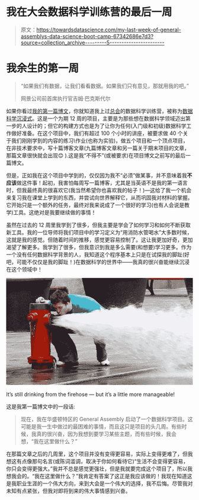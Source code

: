 # 我在大会数据科学训练营的最后一周

> 原文：<https://towardsdatascience.com/my-last-week-of-general-assemblys-data-science-boot-camp-67342686e7d3?source=collection_archive---------5----------------------->

# 我余生的第一周

> “如果我们有数据，让我们看看数据。如果我们只有意见，那就用我的吧。”
> 
> 网景公司前首席执行官吉姆·巴克斯代尔

如果你看过[我的第一篇博文](https://medium.com/@adi.bronshtein/a-whole-new-world-7e48d663674f)，你就知道我上过[总会](https://generalassemb.ly/)的数据科学训练营，被称为[数据科学沉浸式](https://generalassemb.ly/education/data-science-immersive)。这是一个为期 12 周的项目，主要是为那些想在数据科学领域迈出第一步的人设计的；但它的构建方式也是为了让你为任何(入门级和初级)数据科学工作做好准备。在这个项目中，我们有超过 100 个小时的讲座，被要求做 40 个关于我们刚刚学到的内容的练习\作业(也称为实验)，做五个项目和一个顶点项目，在非技术要求中，写十篇博客文章(九篇博客文章和另一篇关于期末项目的文章，那篇文章很快就会出现😊 ).这是我“不得不”(或被要求)在项目博文之前写的最后一篇博文。

但是，正如我在这个项目中学到的，仅仅因为我不“必须”做某事，并不意味着我**不应该**做这件事！起初，我害怕每周写一篇博客，尤其是当英语不是我的第一语言时，但我最终真的很喜欢它(我当然希望你也喜欢我的帖子！)—这给了我一个机会来复习我在课堂上学到的东西，并尝试向世界解释它，从而巩固我对材料的掌握。它开始只是一个额外的任务，最终对我来说成了一个很好的学习(也有人会说是教学)工具。这绝对是我要继续做的事情！

虽然在过去的 12 周里我学到了很多，但我主要是学会了如何学习和如何不断获取新工具。我的一位导师将我们项目中的学习定义为“用消防水管喝水”大多数时候，这就是我的感觉。但随着时间的推移，感觉更容易控制了。这让我更加好奇，更加渴望了解更多。我学到了很多，但我意识到我是多么需要(和想要)学习更多。作为一个没有任何数据科学背景的人，我知道这个程序基本上只是在试探我的脚趾(好吧，可能不仅仅是我的脚趾！)在数据科学的世界中——我真的很兴奋能继续沉浸在这个领域中！

![](img/5e9f249fcf1ab38a8f9602d65cde6d36.png)

It’s still drinking from the firehose — but it’s a little more manageable!

这是我第一篇博文中的一段话:

> 现在，我在华盛顿特区的 General Assembly 启动了一个数据科学项目。这可能是我一生中做过的最困难的事情，而且这只是项目的头几周。有些时候，我真的很兴奋，因为我想到要学习某些主题，而有些时候，我会想，“我在这里做什么？”

在那篇文章之后的几周里，这个项目并没有变得更容易，实际上变得更难了，但我想这有点像那句名言(或陈词滥调，取决于你如何看待它)“生活不会变得更容易，你只会变得更强大。”我并不总是感觉更强壮，但是我就要完成这个项目了，所以我想我会的。“我在这里做什么？”我肯定有答案了这正是我应该做的！我现在知道这是我职业生涯的一个伟大方向，来到大会是一个伟大的选择，我不后悔。尽管我对未知有点紧张，但我对即将到来的伟大事情感到兴奋。